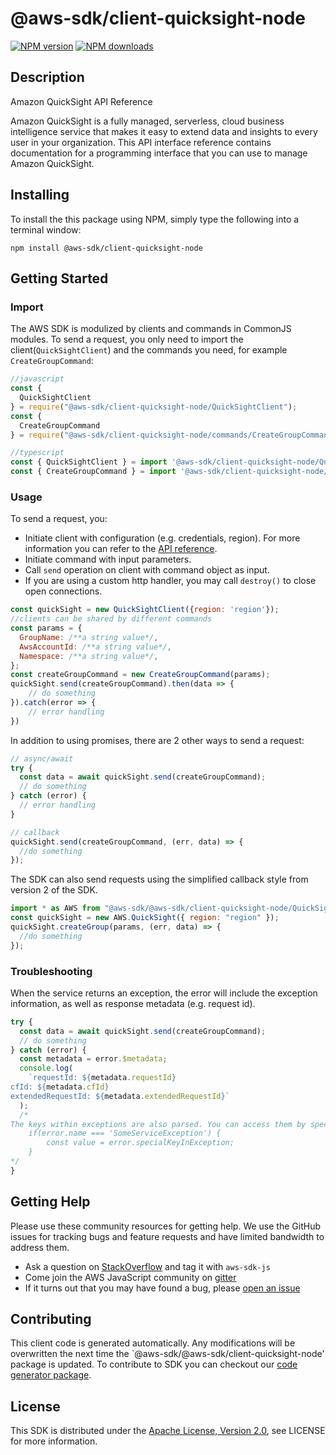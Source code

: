 # @aws-sdk/client-quicksight-node

[![NPM version](https://img.shields.io/npm/v/@aws-sdk/client-quicksight-node/preview.svg)](https://www.npmjs.com/package/@aws-sdk/client-quicksight-node)
[![NPM downloads](https://img.shields.io/npm/dm/@aws-sdk/client-quicksight-node.svg)](https://www.npmjs.com/package/@aws-sdk/client-quicksight-node)

## Description

<fullname>Amazon QuickSight API Reference</fullname> <p>Amazon QuickSight is a fully managed, serverless, cloud business intelligence service that makes it easy to extend data and insights to every user in your organization. This API interface reference contains documentation for a programming interface that you can use to manage Amazon QuickSight. </p>

## Installing

To install the this package using NPM, simply type the following into a terminal window:

```
npm install @aws-sdk/client-quicksight-node
```

## Getting Started

### Import

The AWS SDK is modulized by clients and commands in CommonJS modules. To send a request, you only need to import the client(`QuickSightClient`) and the commands you need, for example `CreateGroupCommand`:

```javascript
//javascript
const {
  QuickSightClient
} = require("@aws-sdk/client-quicksight-node/QuickSightClient");
const {
  CreateGroupCommand
} = require("@aws-sdk/client-quicksight-node/commands/CreateGroupCommand");
```

```javascript
//typescript
const { QuickSightClient } = import '@aws-sdk/client-quicksight-node/QuickSightClient';
const { CreateGroupCommand } = import '@aws-sdk/client-quicksight-node/commands/CreateGroupCommand';
```

### Usage

To send a request, you:

- Initiate client with configuration (e.g. credentials, region). For more information you can refer to the [API reference][].
- Initiate command with input parameters.
- Call `send` operation on client with command object as input.
- If you are using a custom http handler, you may call `destroy()` to close open connections.

```javascript
const quickSight = new QuickSightClient({region: 'region'});
//clients can be shared by different commands
const params = {
  GroupName: /**a string value*/,
  AwsAccountId: /**a string value*/,
  Namespace: /**a string value*/,
};
const createGroupCommand = new CreateGroupCommand(params);
quickSight.send(createGroupCommand).then(data => {
    // do something
}).catch(error => {
    // error handling
})
```

In addition to using promises, there are 2 other ways to send a request:

```javascript
// async/await
try {
  const data = await quickSight.send(createGroupCommand);
  // do something
} catch (error) {
  // error handling
}
```

```javascript
// callback
quickSight.send(createGroupCommand, (err, data) => {
  //do something
});
```

The SDK can also send requests using the simplified callback style from version 2 of the SDK.

```javascript
import * as AWS from "@aws-sdk/@aws-sdk/client-quicksight-node/QuickSight";
const quickSight = new AWS.QuickSight({ region: "region" });
quickSight.createGroup(params, (err, data) => {
  //do something
});
```

### Troubleshooting

When the service returns an exception, the error will include the exception information, as well as response metadata (e.g. request id).

```javascript
try {
  const data = await quickSight.send(createGroupCommand);
  // do something
} catch (error) {
  const metadata = error.$metadata;
  console.log(
    `requestId: ${metadata.requestId}
cfId: ${metadata.cfId}
extendedRequestId: ${metadata.extendedRequestId}`
  );
  /*
The keys within exceptions are also parsed. You can access them by specifying exception names:
    if(error.name === 'SomeServiceException') {
        const value = error.specialKeyInException;
    }
*/
}
```

## Getting Help

Please use these community resources for getting help. We use the GitHub issues for tracking bugs and feature requests and have limited bandwidth to address them.

- Ask a question on [StackOverflow](https://stackoverflow.com/questions/tagged/aws-sdk-js) and tag it with `aws-sdk-js`
- Come join the AWS JavaScript community on [gitter](https://gitter.im/aws/aws-sdk-js-v3)
- If it turns out that you may have found a bug, please [open an issue](https://github.com/aws/aws-sdk-js-v3/issues)

## Contributing

This client code is generated automatically. Any modifications will be overwritten the next time the `@aws-sdk/@aws-sdk/client-quicksight-node' package is updated. To contribute to SDK you can checkout our [code generator package][].

## License

This SDK is distributed under the
[Apache License, Version 2.0](http://www.apache.org/licenses/LICENSE-2.0),
see LICENSE for more information.

[code generator package]: https://github.com/aws/aws-sdk-js-v3/tree/master/packages/service-types-generator
[api reference]: https://docs.aws.amazon.com/AWSJavaScriptSDK/latest/
